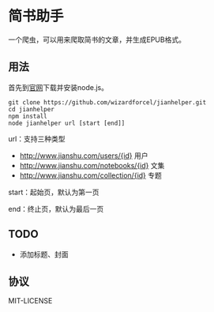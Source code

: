 # 简书助手

一个爬虫，可以用来爬取简书的文章，并生成EPUB格式。

## 用法

首先到[官网](https://nodejs.org/en/download/)下载并安装node.js。

```
git clone https://github.com/wizardforcel/jianhelper.git
cd jianhelper
npm install
node jianhelper url [start [end]]
```

url：支持三种类型

+ http://www.jianshu.com/users/{id} 用户
+ http://www.jianshu.com/notebooks/{id} 文集
+ http://www.jianshu.com/collection/{id} 专题

start：起始页，默认为第一页

end：终止页，默认为最后一页

## TODO

+ 添加标题、封面

## 协议

MIT-LICENSE